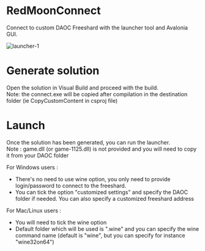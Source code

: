 # RedMoonConnect

Connect to custom DAOC Freeshard with the launcher tool and Avalonia GUI.<br>

![launcher-1](https://user-images.githubusercontent.com/57635141/147961932-a5c8c0ca-feb3-4367-a8f0-8c7c1b87b41a.png)


# Generate solution

Open the solution in Visual Build and proceed with the build.<br>
Note: the connect.exe will be copied after compilation in the destination folder (ie CopyCustomContent in csproj file)

# Launch 

Once the solution has been generated, you can run the launcher.<br>
Note : game.dll (or game-1125.dll) is not provided and you will need to copy it from your DAOC folder<br>

For Windows users : <br>
  - There's no need to use wine option, you only need to provide login/password to connect to the freeshard.
  - You can tick the option "customized settings" and specify the DAOC folder if needed. You can also specify a customized freeshard address

For Mac/Linux users : <br>
  - You will need to tick the wine option
  - Default folder which will be used is ".wine" and you can specify the wine command name (default is "wine", but you can specify for instance "wine32on64")
 
